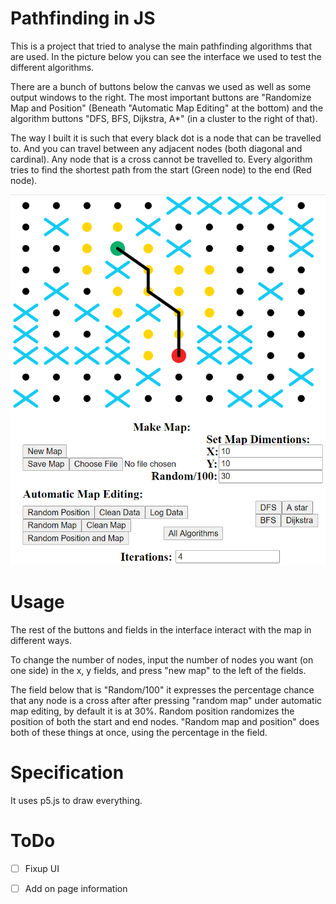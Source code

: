 # Pathfinding in JS
This is a project that tried to analyse the main pathfinding algorithms that are used.
In the picture below you can see the interface we used to test the different algorithms.

There are a bunch of buttons below the canvas we used as well as some output windows to the right.
The most important buttons are "Randomize Map and Position" (Beneath "Automatic Map Editing" at the bottom) and the algorithm buttons "DFS, BFS, Dijkstra, A*" (in a cluster to the right of that).

The way I built it is such that every black dot is a node that can be travelled to. And you can 
travel between any adjacent nodes (both diagonal and cardinal). Any node that is a
cross cannot be travelled to. Every algorithm tries to
find the shortest path from the start (Green node) to the end (Red node).

![Picture Of Editor](images/Capture.PNG)

# Usage
The rest of the buttons and fields in the interface interact with the map in different ways.

To change the number of nodes, input the number of nodes you want (on one side) in the x, y fields, and press "new map" to the left of the fields.

The field below that is "Random/100" it expresses the percentage chance that any node is a cross after after pressing "random map" under
automatic map editing, by default it is at 30%. Random position randomizes the position of both the start and end nodes. "Random map and position" does both of these things at once, using the percentage in the field.

# Specification
It uses p5.js to draw everything.

# ToDo
- [ ] Fixup UI
- [ ] Add on page information


